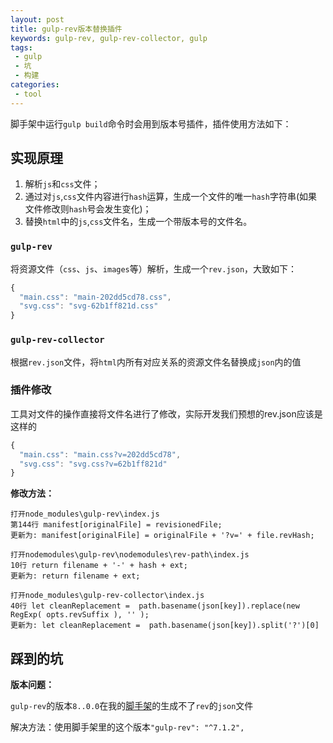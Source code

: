 ```yaml
---
layout: post
title: gulp-rev版本替换插件
keywords: gulp-rev, gulp-rev-collector, gulp
tags:
 - gulp
 - 坑
 - 构建
categories:
 - tool
---
```


脚手架中运行`gulp build`命令时会用到版本号插件，插件使用方法如下：

## 实现原理

1. 解析`js`和`css`文件；
2. 通过对`js`,`css`文件内容进行`hash`运算，生成一个文件的唯一`hash`字符串(如果文件修改则`hash`号会发生变化)；
3. 替换`html`中的`js`,`css`文件名，生成一个带版本号的文件名。

### `gulp-rev`

将资源文件（`css`、`js`、`images`等）解析，生成一个`rev.json`，大致如下：

```js
{
  "main.css": "main-202dd5cd78.css",
  "svg.css": "svg-62b1ff821d.css"
}
```

### `gulp-rev-collector`

根据`rev.json`文件，将`html`内所有对应关系的资源文件名替换成`json`内的值


### 插件修改

工具对文件的操作直接将文件名进行了修改，实际开发我们预想的rev.json应该是这样的

```js
{
  "main.css": "main.css?v=202dd5cd78",
  "svg.css": "svg.css?v=62b1ff821d"
}
```

**修改方法：**

```
打开node_modules\gulp-rev\index.js
第144行 manifest[originalFile] = revisionedFile;
更新为: manifest[originalFile] = originalFile + '?v=' + file.revHash;
```

```
打开nodemodules\gulp-rev\nodemodules\rev-path\index.js
10行 return filename + '-' + hash + ext;
更新为: return filename + ext;
```

```
打开node_modules\gulp-rev-collector\index.js
40行 let cleanReplacement =  path.basename(json[key]).replace(new RegExp( opts.revSuffix ), '' );
更新为: let cleanReplacement =  path.basename(json[key]).split('?')[0] 
```

## 踩到的坑

**版本问题：**

`gulp-rev`的版本`8..0.0`在我的[脚手架](https://github.com/007sair/hero)的生成不了`rev`的`json`文件

解决方法：使用脚手架里的这个版本`"gulp-rev": "^7.1.2",`

